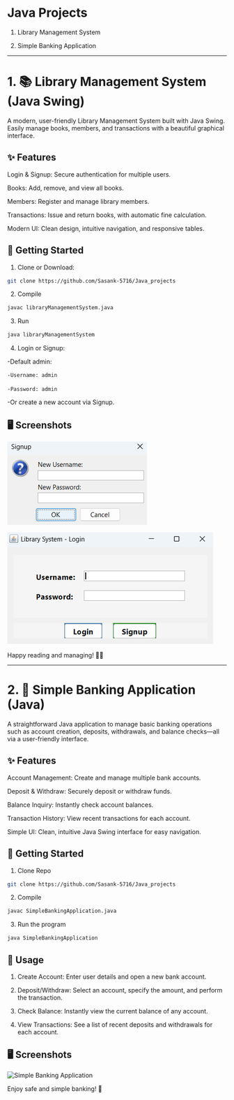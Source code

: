 # Java Projects

1. Library Management System

2. Simple Banking Application


___________________________________________________________________________________________________________________________________________________


# 1. 📚 Library Management System (Java Swing)
A modern, user-friendly Library Management System built with Java Swing.
Easily manage books, members, and transactions with a beautiful graphical interface.

## ✨ Features
Login & Signup: Secure authentication for multiple users.

Books: Add, remove, and view all books.

Members: Register and manage library members.

Transactions: Issue and return books, with automatic fine calculation.

Modern UI: Clean design, intuitive navigation, and responsive tables.

## 🚀 Getting Started
1. Clone or Download:
```bash
git clone https://github.com/Sasank-5716/Java_projects
```

2. Compile
```bash
javac libraryManagementSystem.java
```

3. Run
```bash
java libraryManagementSystem

```

4. Login or Signup:

-Default admin:

    -Username: admin

    -Password: admin

-Or create a new account via Signup.

## 🖥️ Screenshots
![LibraryManagementSystem](Java1.png)

![LibraryManagementSystem](Java2.png)


Happy reading and managing! 📖✨

___________________________________________________________________________________________________________________________________________________

# 2. 🏦 Simple Banking Application (Java)
A straightforward Java application to manage basic banking operations such as account creation, deposits, withdrawals, and balance checks—all via a user-friendly interface.

## ✨ Features
Account Management: Create and manage multiple bank accounts.

Deposit & Withdraw: Securely deposit or withdraw funds.

Balance Inquiry: Instantly check account balances.

Transaction History: View recent transactions for each account.

Simple UI: Clean, intuitive Java Swing interface for easy navigation.

## 🚀 Getting Started
1. Clone Repo
```bash
git clone https://github.com/Sasank-5716/Java_projects
```
2. Compile
```bash
javac SimpleBankingApplication.java

```

3. Run the program
```bash
java SimpleBankingApplication
```


## 📝 Usage
1. Create Account:
Enter user details and open a new bank account.

2. Deposit/Withdraw:
Select an account, specify the amount, and perform the transaction.

3. Check Balance:
Instantly view the current balance of any account.

4. View Transactions:
See a list of recent deposits and withdrawals for each account.

## 🖥️ Screenshots
![Simple Banking Application]()


Enjoy safe and simple banking! 💸

